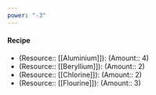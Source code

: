 ```yaml
---
power: "-3"
---
```


#### Recipe
- (Resource:: [[Aluminium]]): (Amount:: 4)
- (Resource:: [[Beryllium]]): (Amount:: 2)
- (Resource:: [[Chlorine]]): (Amount:: 2)
- (Resource:: [[Flourine]]): (Amount:: 3)
